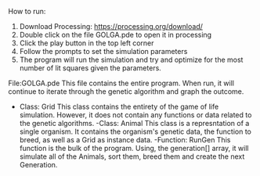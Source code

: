 How to run:
1. Download Processing: https://processing.org/download/
2. Double click on the file GOLGA.pde to open it in processing
3. Click the play button in the top left corner
4. Follow the prompts to set the simulation parameters
5. The program will run the simulation and try and optimize for the most number of lit squares given the parameters.

File:GOLGA.pde
This file contains the entire program. When run, it will continue to iterate through the genetic algorithm and graph the outcome.
 - Class: Grid
	This class contains the entirety of the game of life simulation. However, it does not contain any functions or data related to the genetic algorithms.
-Class: Animal
	This class is a represntation of a single organism. It contains the organism's genetic data, the function to breed, as well as a Grid as instance data.
-Function: RunGen
	This function is the bulk of the program. Using, the generation[] array, it will simulate all of the Animals, sort them, breed them and create the next Generation.